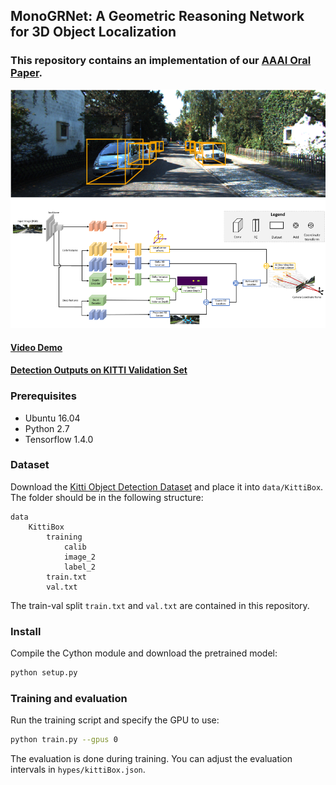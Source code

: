 ## MonoGRNet: A Geometric Reasoning Network for 3D Object Localization

### This repository contains an implementation of our [AAAI Oral Paper](https://arxiv.org/abs/1811.10247).

[![Watch the video](demo.png)](https://cloud.tsinghua.edu.cn/f/194ddabfd05d4dc78b9f/)

#### [Video Demo](https://cloud.tsinghua.edu.cn/f/194ddabfd05d4dc78b9f/)

#### [Detection Outputs on KITTI Validation Set]()

### Prerequisites
- Ubuntu 16.04
- Python 2.7
- Tensorflow 1.4.0

### Dataset
Download the [Kitti Object Detection Dataset](http://www.cvlibs.net/datasets/kitti/eval_object.php?obj_benchmark=3d) and place it into `data/KittiBox`. The folder should be in the following structure:
```
data
    KittiBox
        training
            calib
            image_2
            label_2
        train.txt
        val.txt
```
The train-val split `train.txt` and `val.txt` are contained in this repository.

### Install 
Compile the Cython module and download the pretrained model:
```bash
python setup.py
```

### Training and evaluation
Run the training script and specify the GPU to use:
```bash
python train.py --gpus 0
```
The evaluation is done during training. You can adjust the evaluation intervals in `hypes/kittiBox.json`.

